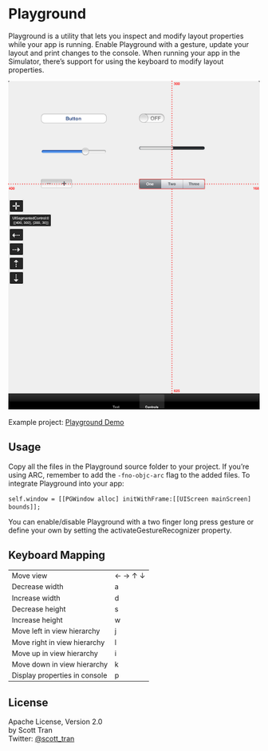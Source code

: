 Playground
==========

Playground is a utility that lets you inspect and modify layout properties while your app is running.
Enable Playground with a gesture, update your layout and print changes to the console.
When running your app in the Simulator, there’s support for using the keyboard to modify
layout properties.

![Playground screenshot](https://github.com/scott-tran/PlaygroundDemo/raw/master/screenshot.png)

Example project: [Playground Demo](https://github.com/scott-tran/PlaygroundDemo)

Usage
-----
Copy all the files in the Playground source folder to your project. If you’re using ARC, remember to add the `-fno-objc-arc` flag to the added files.
To integrate Playground into your app:

    self.window = [[PGWindow alloc] initWithFrame:[[UIScreen mainScreen] bounds]];

You can enable/disable Playground with a two finger long press gesture or define your own by setting the activateGestureRecognizer property.

Keyboard Mapping
----------------
<table cellpadding="10">
<tr><td border="0">Move view</td><td border="0">← → ↑ ↓</td><tr/>
<tr><td border="0">Decrease width</td><td border="0">a</td><tr/>
<tr><td border="0">Increase width</td><td border="0">d</td><tr/>
<tr><td border="0">Decrease height</td><td border="0">s</td><tr/>
<tr><td border="0">Increase height</td><td border="0">w</td><tr/>
<tr><td border="0">Move left in view hierarchy</td><td border="0">j</td><tr/>
<tr><td border="0">Move right in view hierarchy</td><td border="0">l</td><tr/>
<tr><td border="0">Move up in view hierarchy</td><td border="0">i</td><tr/>
<tr><td border="0">Move down in view hierarchy</td><td border="0">k</td><tr/>
<tr><td border="0">Display properties in console</td><td border="0">p</td><tr/>
</table>

License
-------
Apache License, Version 2.0  
by Scott Tran  
Twitter: [@scott_tran](http://twitter.com/scott_tran)